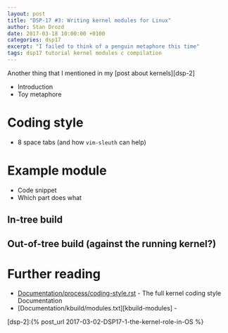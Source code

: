 ```yaml
---
layout: post
title: "DSP-17 #3: Writing kernel modules for Linux"
author: Stan Drozd
date: 2017-03-18 10:00:00 +0100
categories: dsp17
excerpt: "I failed to think of a penguin metaphore this time"
tags: dsp17 tutorial kernel modules c compilation 
---
```

Another thing that I mentioned in my [post about kernels][dsp-2]
* Introduction
* Toy metaphore

# Coding style
* 8 space tabs (and how `vim-sleuth` can help)

# Example module
* Code snippet
* Which part does what


## In-tree build

## Out-of-tree build (against the running kernel?)

# Further reading
* [Documentation/process/coding-style.rst][coding-style] - The full kernel
  coding style Documentation
* [Documentation/kbuild/modules.txt][kbuild-modules] - 

[coding-style]:http://lxr.free-electrons.com/source/Documentation/process/coding-style.rst
[dsp-2]:{% post_url 2017-03-02-DSP17-1-the-kernel-role-in-OS %}
